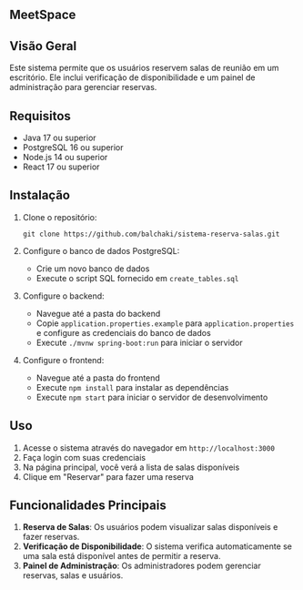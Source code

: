 ## MeetSpace

## Visão Geral

Este sistema permite que os usuários reservem salas de reunião em um escritório. Ele inclui verificação de disponibilidade e um painel de administração para gerenciar reservas.

## Requisitos

- Java 17 ou superior
- PostgreSQL 16 ou superior
- Node.js 14 ou superior
- React 17 ou superior

## Instalação

1. Clone o repositório:
   ```
   git clone https://github.com/balchaki/sistema-reserva-salas.git
   ```

2. Configure o banco de dados PostgreSQL:
   - Crie um novo banco de dados
   - Execute o script SQL fornecido em `create_tables.sql`

3. Configure o backend:
   - Navegue até a pasta do backend
   - Copie `application.properties.example` para `application.properties` e configure as credenciais do banco de dados
   - Execute `./mvnw spring-boot:run` para iniciar o servidor

4. Configure o frontend:
   - Navegue até a pasta do frontend
   - Execute `npm install` para instalar as dependências
   - Execute `npm start` para iniciar o servidor de desenvolvimento

## Uso

1. Acesse o sistema através do navegador em `http://localhost:3000`
2. Faça login com suas credenciais
3. Na página principal, você verá a lista de salas disponíveis
4. Clique em "Reservar" para fazer uma reserva

## Funcionalidades Principais

1. **Reserva de Salas**: Os usuários podem visualizar salas disponíveis e fazer reservas.
2. **Verificação de Disponibilidade**: O sistema verifica automaticamente se uma sala está disponível antes de permitir a reserva.
3. **Painel de Administração**: Os administradores podem gerenciar reservas, salas e usuários.

